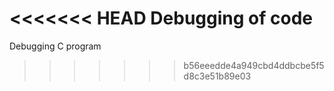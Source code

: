 <<<<<<< HEAD
Debugging of code
=======
Debugging C program
>>>>>>> b56eeedde4a949cbd4ddbcbe5f5d8c3e51b89e03
